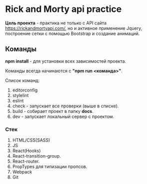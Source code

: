 # Rick and Morty api practice

<b>Цель проекта</b> - практика не только с API сайта https://rickandmortyapi.com/, но и активное применение Jquery, построение сетки с помощью Bootstrap и создание анимаций.

## Команды
<b>npm install</b> - для установки всех зависимостей проекта.

Команды всегда начинаются с <b>"npm run <команда>"</b>.

Список команд:
  1. editorconfig
  2. stylelint
  3. eslint
  4. check - запускает все проверки (выше в списке).
  5. build - собирает проект в папку <b>docs</b>.
  6. dev - запускает локальный сервер с проектом.

### Стек
  1. HTML/CSS(SASS)
  2. JS
  3. React(Hooks)
  4. React-transition-group. 
  5. React-router.
  6. PropTypes для типизации пропсов.
  7. Webpack
  8. Git


